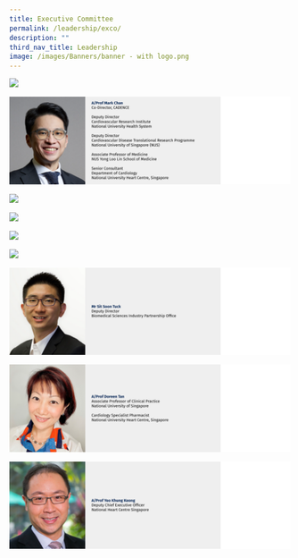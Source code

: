 ```yaml
---
title: Executive Committee
permalink: /leadership/exco/
description: ""
third_nav_title: Leadership
image: /images/Banners/banner - with logo.png
---
```

![](/images/01_Leadership/02_Executive%20Committee/cadence%20-%2001.png)

![](/images/01_Leadership/02_Executive%20Committee/cadence%20-%2002.png)

![](/images/01_Leadership/02_Executive%20Committee/cadence%20-%2003.png)

![](/images/01_Leadership/02_Executive%20Committee/cadence%20-%2004.png)

![](/images/01_Leadership/02_Executive%20Committee/cadence%20-%2005.png)

![](/images/01_Leadership/02_Executive%20Committee/cadence%20-%2006.png)

![](/images/01_Leadership/02_Executive%20Committee/cadence%20-%2007.png)

![](/images/01_Leadership/02_Executive%20Committee/cadence%20-%2008.png)

![](/images/01_Leadership/02_Executive%20Committee/cadence%20-%2009.png)